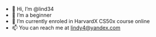 - 👋 Hi, I’m @lind34
- 👀 I’m a beginner
- 🌱 I’m currently enroled in HarvardX CS50x course online
- 📫 You can reach me at lindy4@yandex.com

